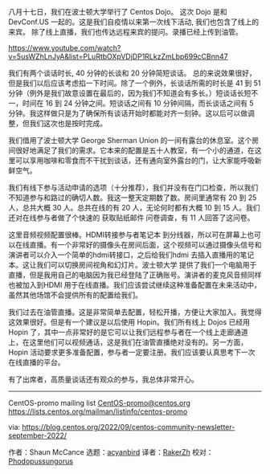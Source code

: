 
[#]: subject: "DevConf Dojo Event Report"
[#]: via: "https://lists.centos.org/pipermail/centos-promo/2022-September/007298.html"
[#]: author: "Shaun McCance <shaunm at redhat.com>"
[#]: collector: "acyanbird"
[#]: translator: "RakerZh"
[#]: reviewer: " "
[#]: publisher: " "
[#]: url: " "

八月十七日，我们在波士顿大学举行了 Centos Dojo。
这次 Dojo 是和 DevConf.US 一起的。这是我们自疫情以来第一次线下活动, 我们也包含了线上的来宾。 除了线上直播，我们也传达远程来宾的提问。录播已经上传到油管。

https://www.youtube.com/watch?v=5usWZhLnJyA&list=PLuRtbOXpVDjDP1RLkzZmLbp699cCBnn47

我们有两个谈话时长, 40 分钟的长谈和 20 分钟简短谈话。 总的来说效果很好，但是我们以后应该考虑掐一下时间。除了一个例外，长谈话所需的时长是 41 到 51 分钟（例外是我们故意设置在最后的，因为我们不知道会有多长。）短谈话长短不一，时间在 16 到 24 分钟之间。短谈话之间有 10 分钟间隔，而长谈话之间有 5 分钟。我这样做只是为了确保所有谈话开始时都能对齐一刻钟。这以后可以做调整，但我们这次也是按时完成。

我们借用了波士顿大学 George Sherman Union 的一间有露台的休息室。这个房间很好地满足了我们的需求。它本来的配置是五十人教室，有一个小的通道，在这里可以享用咖啡和零食而不干扰到谈话，还有通向室外露台的门，让大家能呼吸新鲜空气。

我们有线下参与活动申请的选项（十分推荐），我们并没有在门口检查，所以我们不知道参与和路过的确切人数。我这一整天定期数了数。房间里通常有 20 到 25 人，总共大概 30 人。总共在线的有 20 人，无论何时都有大概 10 到 15 人。我们还对在线参与者做了个快速的 获取贴纸邮件 问卷调查，有 11 人回答了这问卷。

这里音频视频配置很棒。HDMI转接参与者笔记本 到分线器，所以可在屏幕上也可以在线直播。有一个非常好的摄像头在房间后面，这个视频可以通过摄像头信号和  演讲者可以介入一个简单的hdmi转接口，之后给我们hdmi 去插入直播用的笔记本。这让我们可以切换房间视角和幻灯片。波士顿大学 提供了我们一个电脑用于直播，但是我用自己的电脑因为我已经登陆了正确账号。演讲者的麦克风音频同样也被加入到HDMI 用于在线直播。我们应该尝试继续这种准备配置在未来活动中，虽然其他场馆不会提供所有的配置给我们。

我们过去在油管直播。这是非常简单去配置，轻松开播，方便让大家加入。我觉得这效果很好。但是有一个建议是以后使用 Hopin。我们所有线上 Dojos 已经用 Hopin 了，其中一点非常好的是它可以让我们远程参与者在一个线上走廊通道上，在这里他们可以视频通话，这是我们在油管直播绝对没有的。另一方面，Hopin 活动要求更多准备配置，参与者一定要注册。我们应该要认真思考下一次在线直播的平台。

有了出席者，高质量谈话还有观众的参与，我总体非常开心。

_______________________________________________
CentOS-promo mailing list
CentOS-promo@centos.org
https://lists.centos.org/mailman/listinfo/centos-promo

via: https://blog.centos.org/2022/09/centos-community-newsletter-september-2022/

作者：Shaun McCance
选题：[acyanbird][b]
译者：[RakerZh](https://github.com/RakerZh)
校对：[Phodopussungorus](https://github.com/Phodopussungorus)

[b]: https://github.com/acyanbird
